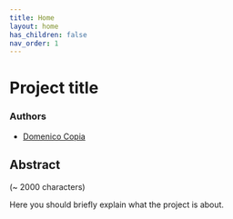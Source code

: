 ```yaml
---
title: Home
layout: home
has_children: false
nav_order: 1
---
```


# Project title

### Authors
- [Domenico Copia](mailto:domenico.copia@studio.unibo.it)

## Abstract

(~ 2000 characters)

Here you should briefly explain what the project is about.

